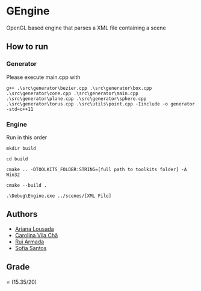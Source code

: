 # GEngine

OpenGL based engine that parses a XML file containing a scene

## How to run

### Generator
Please execute main.cpp with
```
g++ .\src\generator\bezier.cpp .\src\generator\box.cpp .\src\generator\cone.cpp .\src\generator\main.cpp .\src\generator\plane.cpp .\src\generator\sphere.cpp .\src\generator\torus.cpp .\src\utils\point.cpp -Iinclude -o generator -std=c++11
```

### Engine

Run in this order

`mkdir build`

`cd build`

`cmake .. -DTOOLKITS_FOLDER:STRING=[full path to toolkits folder] -A Win32`

`cmake --build .`

`.\Debug\Engine.exe ../scenes/[XML File]`

## Authors
* [Ariana Lousada](https://github.com/arbl42)
* [Carolina Vila Chã](https://github.com/carolinavc99)
* [Rui Armada](https://github.com/RuiArmada)
* [Sofia Santos](https://github.com/RisingFisan)

## Grade

⭐ (15.35/20)
